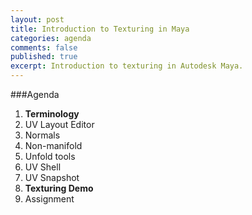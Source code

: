 ```yaml
---
layout: post
title: Introduction to Texturing in Maya
categories: agenda
comments: false
published: true
excerpt: Introduction to texturing in Autodesk Maya.
---
```


###Agenda

1. **Terminology**
  1. UV Layout Editor
  2. Normals
  3. Non-manifold
  4. Unfold tools
  5. UV Shell
  6. UV Snapshot
2. **Texturing Demo**
3. Assignment
